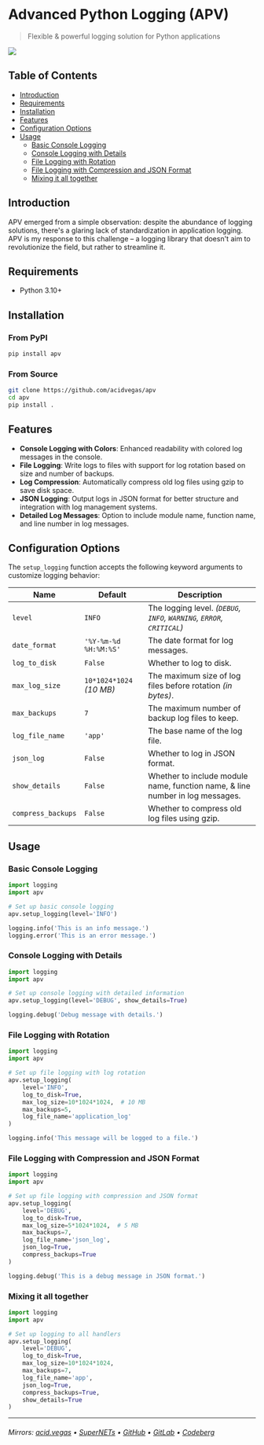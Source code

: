 # Advanced Python Logging (APV)
> Flexible & powerful logging solution for Python applications

![](./.screens/preview.png)

## Table of Contents
- [Introduction](#introduction)
- [Requirements](#requirements)
- [Installation](#installation)
- [Features](#features)
- [Configuration Options](#configuration-options)
- [Usage](#usage)
    - [Basic Console Logging](#basic-console-logging)
    - [Console Logging with Details](#console-logging-with-details)
    - [File Logging with Rotation](#file-logging-with-rotation)
    - [File Logging with Compression and JSON Format](#file-logging-with-compression-and-json-format)
    - [Mixing it all together](#mixing-it-all-together)

## Introduction
APV emerged from a simple observation: despite the abundance of logging solutions, there's a glaring lack of standardization in application logging. APV is my response to this challenge – a logging library that doesn't aim to revolutionize the field, but rather to streamline it.

## Requirements
- Python 3.10+

## Installation

### From PyPI
```bash
pip install apv
```

### From Source
```bash
git clone https://github.com/acidvegas/apv
cd apv
pip install .
```

## Features
- **Console Logging with Colors**: Enhanced readability with colored log messages in the console.
- **File Logging**: Write logs to files with support for log rotation based on size and number of backups.
- **Log Compression**: Automatically compress old log files using gzip to save disk space.
- **JSON Logging**: Output logs in JSON format for better structure and integration with log management systems.
- **Detailed Log Messages**: Option to include module name, function name, and line number in log messages.

## Configuration Options

The `setup_logging` function accepts the following keyword arguments to customize logging behavior:

| Name              | Default                  | Description                                                                   |
|-------------------|--------------------------|-------------------------------------------------------------------------------|
| `level`           | `INFO`                   | The logging level. *(`DEBUG`, `INFO`, `WARNING`, `ERROR`, `CRITICAL`)*        |
| `date_format`     | `'%Y-%m-%d %H:%M:%S'`    | The date format for log messages.                                             |
| `log_to_disk`     | `False`                  | Whether to log to disk.                                                       |
| `max_log_size`    | `10*1024*1024` *(10 MB)* | The maximum size of log files before rotation *(in bytes)*.                   |
| `max_backups`     | `7`                      | The maximum number of backup log files to keep.                               |
| `log_file_name`   | `'app'`                  | The base name of the log file.                                                |
| `json_log`        | `False`                  | Whether to log in JSON format.                                                |
| `show_details`    | `False`                  | Whether to include module name, function name, & line number in log messages. |
| `compress_backups`| `False`                  | Whether to compress old log files using gzip.                                 |

## Usage

### Basic Console Logging

```python
import logging
import apv

# Set up basic console logging
apv.setup_logging(level='INFO')

logging.info('This is an info message.')
logging.error('This is an error message.')
```

### Console Logging with Details

```python
import logging
import apv

# Set up console logging with detailed information
apv.setup_logging(level='DEBUG', show_details=True)

logging.debug('Debug message with details.')
```

### File Logging with Rotation

```python
import logging
import apv

# Set up file logging with log rotation
apv.setup_logging(
    level='INFO',
    log_to_disk=True,
    max_log_size=10*1024*1024,  # 10 MB
    max_backups=5,
    log_file_name='application_log'
)

logging.info('This message will be logged to a file.')
```

### File Logging with Compression and JSON Format

```python
import logging
import apv

# Set up file logging with compression and JSON format
apv.setup_logging(
    level='DEBUG',
    log_to_disk=True,
    max_log_size=5*1024*1024,  # 5 MB
    max_backups=7,
    log_file_name='json_log',
    json_log=True,
    compress_backups=True
)

logging.debug('This is a debug message in JSON format.')
```

### Mixing it all together

```python
import logging
import apv

# Set up logging to all handlers
apv.setup_logging(
    level='DEBUG',
    log_to_disk=True,
    max_log_size=10*1024*1024,
    max_backups=7,
    log_file_name='app',
    json_log=True,
    compress_backups=True,
    show_details=True
)
```

---

###### Mirrors: [acid.vegas](https://git.acid.vegas/apv) • [SuperNETs](https://git.supernets.org/acidvegas/apv) • [GitHub](https://github.com/acidvegas/apv) • [GitLab](https://gitlab.com/acidvegas/apv) • [Codeberg](https://codeberg.org/acidvegas/apv)
